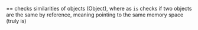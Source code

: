 == checks similarities of objects (Object), where as `is` checks if two objects are the same by reference, meaning pointing to the same memory space (truly is)
